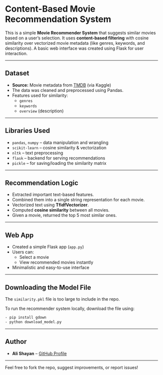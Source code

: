 # Content-Based Movie Recommendation System

This is a simple **Movie Recommender System** that suggests similar movies based on a user’s selection. It uses **content-based filtering** with cosine similarity over vectorized movie metadata (like genres, keywords, and descriptions). A basic web interface was created using Flask for user interaction.

---

## Dataset

- **Source:** Movie metadata from [TMDB](https://www.themoviedb.org/) (via Kaggle)
- The data was cleaned and preprocessed using Pandas.
- Features used for similarity:  
  - `genres`  
  - `keywords`  
  - `overview` (description)

---

## Libraries Used

- `pandas`, `numpy` – data manipulation and wrangling  
- `scikit-learn` – cosine similarity & vectorization  
- `nltk` – text preprocessing  
- `flask` – backend for serving recommendations  
- `pickle` – for saving/loading the similarity matrix

---

## Recommendation Logic

- Extracted important text-based features.
- Combined them into a single string representation for each movie.
- Vectorized text using **TfidfVectorizer**.
- Computed **cosine similarity** between all movies.
- Given a movie, returned the top 5 most similar ones.

---

## Web App

- Created a simple Flask app (`app.py`)  
- Users can:
  - Select a movie
  - View recommended movies instantly
- Minimalistic and easy-to-use interface

---

## Downloading the Model File

The `similarity.pkl` file is too large to include in the repo.

To run the recommender system locally, download the file using:

```bash
- pip install gdown
- python download_model.py
```

---

## Author

- **Ali Shayan** – [GitHub Profile](https://github.com/iamalishayan)

---

Feel free to fork the repo, suggest improvements, or report issues!